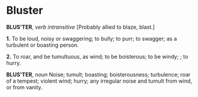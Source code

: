 # Bluster

**BLUS'TER**, _verb intransitive_ \[Probably allied to blaze, blast.\]

**1.** To be loud, noisy or swaggering; to bully; to purr; to swagger; as a turbulent or boasting person.

**2.** To roar, and be tumultuous, as wind; to be boisterous; to be windy; ; to hurry.

**BLUS'TER**, _noun_ Noise; tumult; boasting; boisterousness; turbulence; roar of a tempest; violent wind; hurry; any irregular noise and tumult from wind, or from vanity.